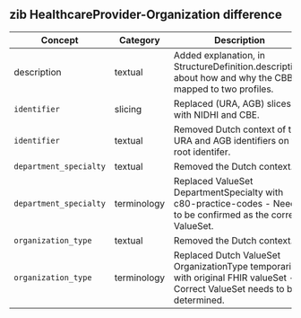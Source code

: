 ## zib HealthcareProvider-Organization difference

| Concept         | Category          | Description                             | 
|-----------------|-------------------|-----------------------------------------|
| description | textual | Added explanation, in StructureDefinition.description, about how and why the CBB is mapped to two profiles. |
|`identifier` | slicing | Replaced (URA, AGB) slices with NIDHI and CBE. |
|`identifier` | textual | Removed Dutch context of the URA and AGB identifiers on the root identifer. |
|`department_specialty` | textual | Removed the Dutch context. |
|`department_specialty` | terminology | Replaced ValueSet DepartmentSpecialty with c80-practice-codes - Needs to be confirmed as the correct ValueSet. |
|`organization_type` | textual | Removed the Dutch context. | 
|`organization_type` | terminology| Replaced Dutch ValueSet OrganizationType temporarily with original FHIR valueSet - Correct ValueSet needs to be determined. | 